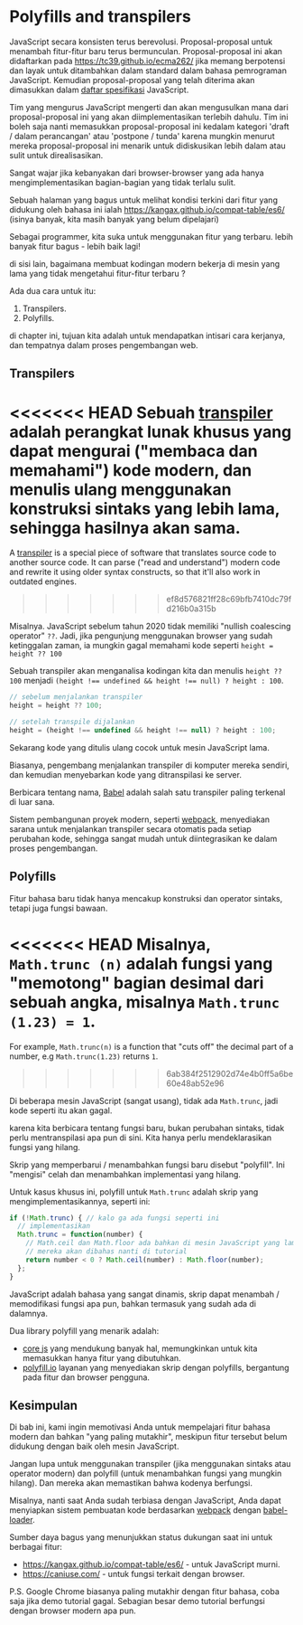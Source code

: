 # Polyfills and transpilers

JavaScript secara konsisten terus berevolusi. Proposal-proposal untuk menambah fitur-fitur baru terus bermunculan. Proposal-proposal ini akan didaftarkan pada <https://tc39.github.io/ecma262/> jika memang berpotensi dan layak untuk ditambahkan dalam standard dalam bahasa pemrograman JavaScript. Kemudian proposal-proposal yang telah diterima akan dimasukkan dalam [daftar spesifikasi](http://www.ecma-international.org/publications/standards/Ecma-262.htm) JavaScript.

Tim yang mengurus JavaScript mengerti dan akan mengusulkan mana dari proposal-proposal ini yang akan diimplementasikan terlebih dahulu. Tim ini boleh saja nanti memasukkan proposal-proposal ini kedalam kategori 'draft / dalam perancangan' atau 'postpone / tunda' karena mungkin menurut mereka proposal-proposal ini menarik untuk didiskusikan lebih dalam atau sulit untuk direalisasikan.

Sangat wajar jika kebanyakan dari browser-browser yang ada hanya mengimplementasikan bagian-bagian yang tidak terlalu sulit.

Sebuah halaman yang bagus untuk melihat kondisi terkini dari fitur yang didukung oleh bahasa ini ialah <https://kangax.github.io/compat-table/es6/> (isinya banyak, kita masih banyak yang belum dipelajari)

Sebagai programmer, kita suka untuk menggunakan fitur yang terbaru. lebih banyak fitur bagus - lebih baik lagi!

di sisi lain, bagaimana membuat kodingan modern bekerja di mesin yang lama yang tidak mengetahui fitur-fitur terbaru ?

Ada dua cara untuk itu:

1. Transpilers.
2. Polyfills.

di chapter ini, tujuan kita adalah untuk mendapatkan intisari cara kerjanya, dan tempatnya dalam proses pengembangan web.

## Transpilers

<<<<<<< HEAD
Sebuah [transpiler](https://en.wikipedia.org/wiki/Source-to-source_compiler) adalah perangkat lunak khusus yang dapat mengurai ("membaca dan memahami") kode modern, dan menulis ulang menggunakan konstruksi sintaks yang lebih lama, sehingga hasilnya akan sama.
=======
A [transpiler](https://en.wikipedia.org/wiki/Source-to-source_compiler) is a special piece of software that translates source code to another source code. It can parse ("read and understand") modern code and rewrite it using older syntax constructs, so that it'll also work in outdated engines.
>>>>>>> ef8d576821ff28c69bfb7410dc79fd216b0a315b

Misalnya. JavaScript sebelum tahun 2020 tidak memiliki "nullish coalescing operator" `??`. Jadi, jika pengunjung menggunakan browser yang sudah ketinggalan zaman, ia mungkin gagal memahami kode seperti `height = height ?? 100`

Sebuah transpiler akan menganalisa kodingan kita dan menulis `height ?? 100` menjadi `(height !== undefined && height !== null) ? height : 100`.

```js
// sebelum menjalankan transpiler
height = height ?? 100;

// setelah transpile dijalankan
height = (height !== undefined && height !== null) ? height : 100;
```

Sekarang kode yang ditulis ulang cocok untuk mesin JavaScript lama.

Biasanya, pengembang menjalankan transpiler di komputer mereka sendiri, dan kemudian menyebarkan kode yang ditranspilasi ke server.

Berbicara tentang nama, [Babel](https://babeljs.io) adalah salah satu transpiler paling terkenal di luar sana. 

Sistem pembangunan proyek modern, seperti [webpack](http://webpack.github.io/), menyediakan sarana untuk menjalankan transpiler secara otomatis pada setiap perubahan kode, sehingga sangat mudah untuk diintegrasikan ke dalam proses pengembangan.

## Polyfills

Fitur bahasa baru tidak hanya mencakup konstruksi dan operator sintaks, tetapi juga fungsi bawaan.

<<<<<<< HEAD
Misalnya, `Math.trunc (n)` adalah fungsi yang "memotong" bagian desimal dari sebuah angka, misalnya `Math.trunc (1.23) = 1`.
=======
For example, `Math.trunc(n)` is a function that "cuts off" the decimal part of a number, e.g `Math.trunc(1.23)` returns `1`.
>>>>>>> 6ab384f2512902d74e4b0ff5a6be60e48ab52e96

Di beberapa mesin JavaScript (sangat usang), tidak ada `Math.trunc`, jadi kode seperti itu akan gagal.

karena kita berbicara tentang fungsi baru, bukan perubahan sintaks, tidak perlu mentranspilasi apa pun di sini. Kita hanya perlu mendeklarasikan fungsi yang hilang.

Skrip yang memperbarui / menambahkan fungsi baru disebut "polyfill". Ini "mengisi" celah dan menambahkan implementasi yang hilang.

Untuk kasus khusus ini, polyfill untuk `Math.trunc` adalah skrip yang mengimplementasikannya, seperti ini:

```js
if (!Math.trunc) { // kalo ga ada fungsi seperti ini
  // implementasikan
  Math.trunc = function(number) {
    // Math.ceil dan Math.floor ada bahkan di mesin JavaScript yang lama
    // mereka akan dibahas nanti di tutorial
    return number < 0 ? Math.ceil(number) : Math.floor(number);
  };
}
```

JavaScript adalah bahasa yang sangat dinamis, skrip dapat menambah / memodifikasi fungsi apa pun, bahkan termasuk yang sudah ada di dalamnya.

Dua library polyfill yang menarik adalah:
- [core js](https://github.com/zloirock/core-js) yang mendukung banyak hal, memungkinkan untuk kita memasukkan hanya fitur yang dibutuhkan.
- [polyfill.io](http://polyfill.io) layanan yang menyediakan skrip dengan polyfills, bergantung pada fitur dan browser pengguna.


## Kesimpulan

Di bab ini, kami ingin memotivasi Anda untuk mempelajari fitur bahasa modern dan bahkan "yang paling mutakhir", meskipun fitur tersebut belum didukung dengan baik oleh mesin JavaScript.

Jangan lupa untuk menggunakan transpiler (jika menggunakan sintaks atau operator modern) dan polyfill (untuk menambahkan fungsi yang mungkin hilang). Dan mereka akan memastikan bahwa kodenya berfungsi.

Misalnya, nanti saat Anda sudah terbiasa dengan JavaScript, Anda dapat menyiapkan sistem pembuatan kode berdasarkan [webpack](http://webpack.github.io/) dengan [babel-loader](https://github.com/babel/babel-loader).

Sumber daya bagus yang menunjukkan status dukungan saat ini untuk berbagai fitur:
- <https://kangax.github.io/compat-table/es6/> - untuk JavaScript murni.
- <https://caniuse.com/> - untuk fungsi terkait dengan browser.

P.S. Google Chrome biasanya paling mutakhir dengan fitur bahasa, coba saja jika demo tutorial gagal. Sebagian besar demo tutorial berfungsi dengan browser modern apa pun.